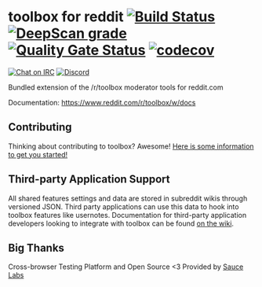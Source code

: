 
toolbox for reddit [![Build Status](https://travis-ci.org/toolbox-team/reddit-moderator-toolbox.svg?branch=master)](https://travis-ci.org/toolbox-team/reddit-moderator-toolbox) 
[![DeepScan grade](https://deepscan.io/api/teams/5774/projects/7592/branches/79819/badge/grade.svg)](https://deepscan.io/dashboard#view=project&tid=5774&pid=7592&bid=79819) [![Quality Gate Status](https://sonarcloud.io/api/project_badges/measure?project=toolbox-team_reddit-moderator-toolbox&metric=alert_status)](https://sonarcloud.io/dashboard?id=toolbox-team_reddit-moderator-toolbox) [![codecov](https://codecov.io/gh/toolbox-team/reddit-moderator-toolbox/branch/master/graph/badge.svg)](https://codecov.io/gh/toolbox-team/reddit-moderator-toolbox) 
========================

[![Chat on IRC](https://img.shields.io/badge/irc-%23toolbox-blue.svg)](http://webchat.snoonet.org/#toolbox) [![Discord](https://img.shields.io/discord/535490452066009090.svg?color=blue&label=discord&logo=discord&logoColor=fff)](https://discord.gg/8fGCykQ)


Bundled extension of the /r/toolbox moderator tools for reddit.com

Documentation: https://www.reddit.com/r/toolbox/w/docs


## Contributing 

Thinking about contributing to toolbox? Awesome! [Here is some information to get you started!][contributing]

## Third-party Application Support

All shared features settings and data are stored in subreddit wikis through versioned JSON. Third party applications can use this data to hook into toolbox features like usernotes. Documentation for third-party application developers looking to integrate with toolbox can be found [on the wiki][third-party-docs].

## Big Thanks

Cross-browser Testing Platform and Open Source <3 Provided by [Sauce Labs][saucelabs]

[nodejs]: https://nodejs.org/
[contributing]: /CONTRIBUTING.md
[third-party-docs]: https://github.com/toolbox-team/reddit-moderator-toolbox/wiki/Subreddit-Wikis
[saucelabs]: https://saucelabs.com
